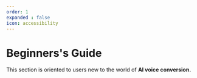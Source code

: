 ```yaml
---
order: 1
expanded : false
icon: accessibility
---
```


# Beginners's Guide
This section is oriented to users new to the world of **AI voice conversion.**

